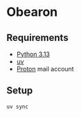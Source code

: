 # Obearon

## Requirements

- [Python 3.13](https://www.python.org/downloads/)
- [uv](https://docs.astral.sh/uv/#installation)
- [Proton](https://proton.me/) mail account

## Setup

```bash
uv sync
```

